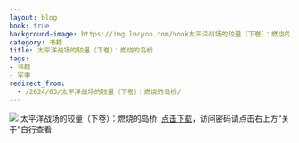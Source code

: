 ```yaml
---
layout: blog
book: true
background-image: https://img.locyoo.com/book太平洋战场的较量（下卷）：燃烧的岛桥.jpg
category: 书籍
title: 太平洋战场的较量（下卷）：燃烧的岛桥
tags:
- 书籍
- 军事
redirect_from:
  - /2024/03/太平洋战场的较量（下卷）：燃烧的岛桥/
---
```

![](https://img.locyoo.com/book太平洋战场的较量（下卷）：燃烧的岛桥.jpg)
太平洋战场的较量（下卷）：燃烧的岛桥: <a name = "ref1" href="https://url18.ctfile.com/f/50983618-1350065456-4b8706?p=3619">点击下载</a>，访问密码请点击右上方“关于”自行查看